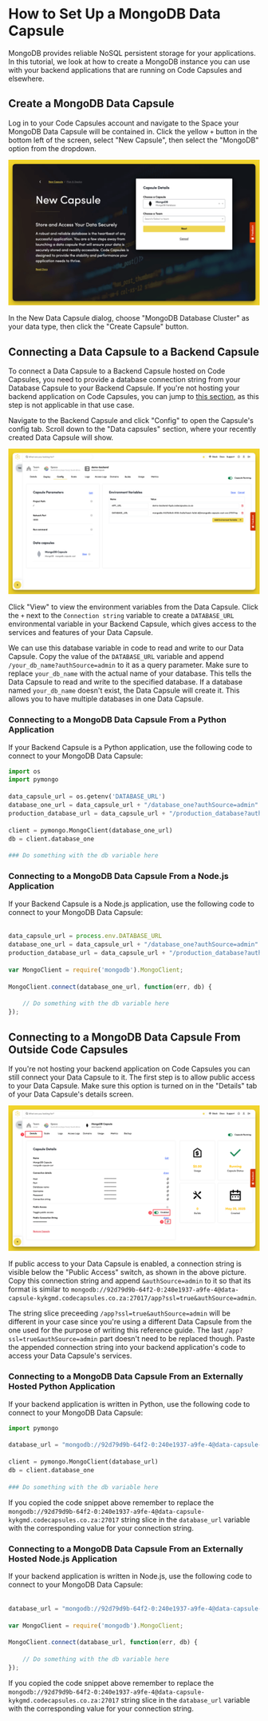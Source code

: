 # How to Set Up a MongoDB Data Capsule

MongoDB provides reliable NoSQL persistent storage for your applications. In this tutorial, we look at how to create a MongoDB instance you can use with your backend applications that are running on Code Capsules and elsewhere.

## Create a MongoDB Data Capsule

Log in to your Code Capsules account and navigate to the Space your MongoDB Data Capsule will be contained in. Click the yellow `+` button in the bottom left of the screen, select "New Capsule", then select the "MongoDB" option from the dropdown.

![Create Data Capsule](../../products/.gitbook/assets/database-capsule/mongo/create-mongodb-capsule.png)

In the New Data Capsule dialog, choose "MongoDB Database Cluster" as your data type, then click the "Create Capsule" button.

## Connecting a Data Capsule to a Backend Capsule

To connect a Data Capsule to a Backend Capsule hosted on Code Capsules, you need to provide a database connection string from your Database Capsule to your Backend Capsule. If you're not hosting your backend application on Code Capsules, you can jump to [this section](set-up-mongodb-data-capsule.md#connecting-to-a-mongodb-data-capsule-from-outside-code-capsules), as this step is not applicable in that use case.

Navigate to the Backend Capsule and click "Config" to open the Capsule's config tab. Scroll down to the "Data capsules" section, where your recently created Data Capsule will show.

![Bind Data Capsule](../../products/.gitbook/assets/database-capsule/mongo/bind-mongodb-capsule-env.png)

Click "View" to view the environment variables from the Data Capsule. Click the `+` next to the `Connection string`  variable to create a `DATABASE_URL` environmental variable in your Backend Capsule, which gives access to the services and features of your Data Capsule.

We can use this database variable in code to read and write to our Data Capsule. Copy the value of the `DATABASE_URL` variable and append `/your_db_name?authSource=admin` to it as a query parameter. Make sure to replace `your_db_name` with the actual name of your database. This tells the Data Capsule to read and write to the specified database. If a database named `your_db_name` doesn't exist, the Data Capsule will create it. This allows you to have multiple databases in one Data Capsule.

### Connecting to a MongoDB Data Capsule From a Python Application

If your Backend Capsule is a Python application, use the following code to connect to your MongoDB Data Capsule:

```python
import os
import pymongo

data_capsule_url = os.getenv('DATABASE_URL')
database_one_url = data_capsule_url + "/database_one?authSource=admin"
production_database_url = data_capsule_url + "/production_database?authSource=admin"

client = pymongo.MongoClient(database_one_url)
db = client.database_one

### Do something with the db variable here

```

### Connecting to a MongoDB Data Capsule From a Node.js Application

If your Backend Capsule is a Node.js application, use the following code to connect to your MongoDB Data Capsule:

```js

data_capsule_url = process.env.DATABASE_URL
database_one_url = data_capsule_url + "/database_one?authSource=admin"
production_database_url = data_capsule_url + "/production_database?authSource=admin"

var MongoClient = require('mongodb').MongoClient;

MongoClient.connect(database_one_url, function(err, db) {

    // Do something with the db variable here
});

```

## Connecting to a MongoDB Data Capsule From Outside Code Capsules

If you're not hosting your backend application on Code Capsules you can still connect your Data Capsule to it. The first step is to allow public access to your Data Capsule. Make sure this option is turned on in the "Details" tab of your Data Capsule's details screen.

![Get Connection String](../../products/.gitbook/assets/database-capsule/mongo/connection-string.png)

If public access to your Data Capsule is enabled, a connection string is visible below the "Public Access" switch, as shown in the above picture. Copy this connection string and append `&authSource=admin` to it so that its format is similar to `mongodb://92d79d9b-64f2-0:240e1937-a9fe-4@data-capsule-kykgmd.codecapsules.co.za:27017/app?ssl=true&authSource=admin`.

The string slice preceeding `/app?ssl=true&authSource=admin` will be different in your case since you're using a different Data Capsule from the one used for the purpose of writing this reference guide. The last `/app?ssl=true&authSource=admin` part doesn't need to be replaced though. Paste the appended connection string into your backend application's code to access your Data Capsule's services.

### Connecting to a MongoDB Data Capsule From an Externally Hosted Python Application

If your backend application is written in Python, use the following code to connect to your MongoDB Data Capsule:

```python
import pymongo

database_url = "mongodb://92d79d9b-64f2-0:240e1937-a9fe-4@data-capsule-kykgmd.codecapsules.co.za:27017/app?ssl=true&authSource=admin"

client = pymongo.MongoClient(database_url)
db = client.database_one

### Do something with the db variable here

```

If you copied the code snippet above remember to replace the `mongodb://92d79d9b-64f2-0:240e1937-a9fe-4@data-capsule-kykgmd.codecapsules.co.za:27017` string slice in the `database_url` variable with the corresponding value for your connection string.

### Connecting to a MongoDB Data Capsule From an Externally Hosted Node.js Application

If your backend application is written in Node.js, use the following code to connect to your MongoDB Data Capsule:

```js

database_url = "mongodb://92d79d9b-64f2-0:240e1937-a9fe-4@data-capsule-kykgmd.codecapsules.co.za:27017/app?ssl=true&authSource=admin"

var MongoClient = require('mongodb').MongoClient;

MongoClient.connect(database_url, function(err, db) {

    // Do something with the db variable here
});

```

If you copied the code snippet above remember to replace the `mongodb://92d79d9b-64f2-0:240e1937-a9fe-4@data-capsule-kykgmd.codecapsules.co.za:27017` string slice in the `database_url` variable with the corresponding value for your connection string.
